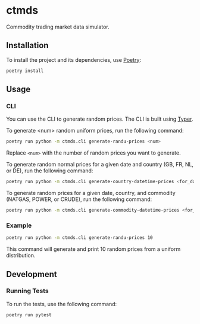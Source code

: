 # ctmds

Commodity trading market data simulator.

## Installation

To install the project and its dependencies, use [Poetry](https://python-poetry.org/):

```sh
poetry install
```

## Usage

### CLI

You can use the CLI to generate random prices. The CLI is built using [Typer](https://typer.tiangolo.com/).

To generate \<num\> random uniform prices, run the following command:

```sh
poetry run python -m ctmds.cli generate-randu-prices <num>
```

Replace `<num>` with the number of random prices you want to generate.


To generate random normal prices for a given date and country (GB, FR, NL, or DE), run the following command:

```sh
poetry run python -m ctmds.cli generate-country-datetime-prices <for_date> <country_code>
```

To generate random prices for a given date, country, and commodity (NATGAS, POWER, or CRUDE), run the following command:

```sh
poetry run python -m ctmds.cli generate-commodity-datetime-prices <for_date> <country_code> <commodity>
```

### Example

```sh
poetry run python -m ctmds.cli generate-randu-prices 10
```

This command will generate and print 10 random prices from a uniform distribution.

## Development

### Running Tests

To run the tests, use the following command:

```sh
poetry run pytest
```

